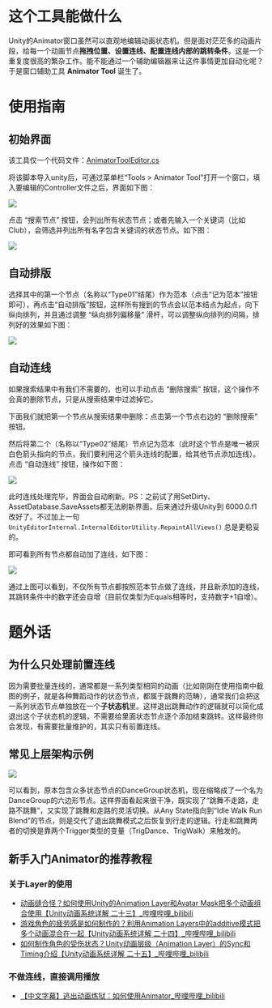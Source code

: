 # 这个工具能做什么

Unity的Animator窗口虽然可以直观地编辑动画状态机。但是面对茫茫多的动画片段，给每一个动画节点**拖拽位置、设置连线、配置连线内部的跳转条件**。这是一个重复度很高的繁杂工作。能不能通过一个辅助编辑器来让这件事情更加自动化呢？于是窗口辅助工具 **Animator Tool** 诞生了。

# 使用指南

## 初始界面

该工具仅一个代码文件：[AnimatorToolEditor.cs](./AnimatorToolEditor.cs)

将该脚本导入unity后，可通过菜单栏“Tools > Animator Tool”打开一个窗口，填入要编辑的Controller文件之后，界面如下图：

 ![](./img/animtool_01.jpg)

点击 “搜索节点” 按钮，会列出所有状态节点；或者先输入一个关键词（比如Club），会筛选并列出所有名字包含关键词的状态节点。如下图：

![](./img/animtool_02.jpg)

## 自动排版

选择其中的第一个节点（名称以“Type01”结尾）作为范本（点击“记为范本”按钮即可），再点击“自动排版”按钮，这样所有搜到的节点会以范本结点为起点，向下纵向排列，并且通过调整 “纵向排列偏移量” 滑杆，可以调整纵向排列的间隔，排列好的效果如下图：

 ![](./img/animtool_03.jpg)

## 自动连线

如果搜索结果中有我们不需要的，也可以手动点击 “删除搜索” 按钮，这个操作不会真的删除节点，只是从搜索结果中过滤掉它。

下面我们就把第一个节点从搜索结果中删除：点击第一个节点右边的 “删除搜索” 按钮。

然后将第二个（名称以“Type02”结尾）节点记为范本（此时这个节点是唯一被灰白色箭头指向的节点，我们要利用这个箭头连线的配置，给其他节点添加连线）。点击 “自动连线” 按钮，操作如下图：

 ![](./img/animtool_04.jpg)

此时连线处理完毕，界面会自动刷新。PS：之前试了用SetDirty、AssetDatabase.SaveAssets都无法刷新界面，后来通过升级Unity到 6000.0.f1 改好了。不过加上一句 `UnityEditorInternal.InternalEditorUtility.RepaintAllViews()` 总是更稳妥的。

即可看到所有节点都自动加了连线，如下图：

 ![](./img/animtool_06.jpg)

通过上图可以看到，不仅所有节点都按照范本节点做了连线，并且新添加的连线，其跳转条件中的数字还会自增（目前仅类型为Equals相等时，支持数字+1自增）。

# 题外话

## 为什么只处理前置连线

因为需要批量连线的，通常都是一系列类型相同的动画（比如刚刚在使用指南中截图的例子，就是各种舞蹈动作的状态节点，都属于跳舞的范畴），通常我们会把这一系列状态节点单独放在一个**子状态机**里。这样退出跳舞动作的逻辑就可以简化成退出这个子状态机的逻辑，不需要给里面状态节点逐个添加结束跳转。这样最终你会发现，有需要批量维护的，其实只有前置连线。

## 常见上层架构示例

 ![](./img/animtool_07.jpg)

可以看到，原本包含众多状态节点的DanceGroup状态机，现在缩略成了一个名为DanceGroup的六边形节点。这样界面看起来很干净，既实现了“跳舞不走路，走路不跳舞”，又实现了跳舞和走路的灵活切换。从Any State指向到“Idle Walk Run Blend”的节点，则是交代了退出跳舞模式之后恢复到行走的逻辑。行走和跳舞两者的切换是靠两个Trigger类型的变量（TrigDance、TrigWalk）来触发的。

## 新手入门Animator的推荐教程

### 关于Layer的使用

- [动画缝合怪？如何使用Unity的Animation Layer和Avatar Mask把多个动画组合使用【Unity动画系统详解 二十三】_哔哩哔哩_bilibili](https://www.bilibili.com/video/BV1gT4y1k7EZ)
- [游戏角色的疲劳感是如何制作的？利用Animation Layers中的additive模式把多个动画混合在一起【Unity动画系统详解 二十四】_哔哩哔哩_bilibili](https://www.bilibili.com/video/BV1J44y137JC)
- [如何制作角色的受伤状态？Unity动画层级（Animation Layer）的Sync和Timing介绍【Unity动画系统详解 二十五】_哔哩哔哩_bilibili](https://www.bilibili.com/video/BV1AF411M7eK)

### 不做连线，直接调用播放

- [【中文字幕】逃出动画炼狱：如何使用Animator_哔哩哔哩_bilibili](https://www.bilibili.com/video/BV1BR4y1A7qK)